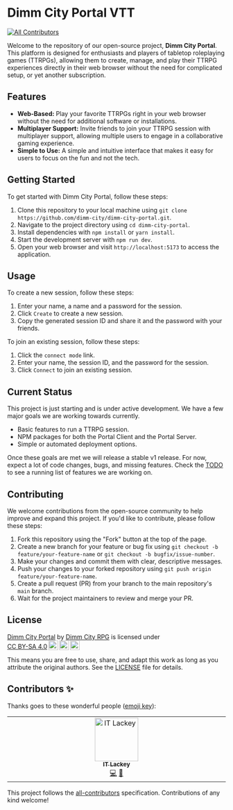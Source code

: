 # Dimm City Portal VTT
<!-- ALL-CONTRIBUTORS-BADGE:START - Do not remove or modify this section -->
[![All Contributors](https://img.shields.io/badge/all_contributors-1-orange.svg?style=flat-square)](#contributors-)
<!-- ALL-CONTRIBUTORS-BADGE:END -->

Welcome to the repository of our open-source project, **Dimm City Portal**. This platform is designed for enthusiasts and players of tabletop roleplaying games (TTRPGs), allowing them to create, manage, and play their TTRPG experiences directly in their web browser without the need for complicated setup, or yet another subscription.

## Features

- **Web-Based:** Play your favorite TTRPGs right in your web browser without the need for additional software or installations.
- **Multiplayer Support:** Invite friends to join your TTRPG session with multiplayer support, allowing multiple users to engage in a collaborative gaming experience.
- **Simple to Use:** A simple and intuitive interface that makes it easy for users to focus on the fun and not the tech.

## Getting Started

To get started with Dimm City Portal, follow these steps:

1. Clone this repository to your local machine using `git clone https://github.com/dimm-city/dimm-city-portal.git`.
2. Navigate to the project directory using `cd dimm-city-portal`.
3. Install dependencies with `npm install` or `yarn install`.
4. Start the development server with `npm run dev`.
5. Open your web browser and visit `http://localhost:5173` to access the application.

## Usage

To create a new session, follow these steps:

1. Enter your name, a name and a password for the session.
1. Click `Create` to create a new session.
1. Copy the generated session ID and share it and the password with your friends.

To join an existing session, follow these steps:

1. Click the `connect mode` link.
1. Enter your name, the session ID, and the password for the session.
1. Click `Connect` to join an existing session.

## Current Status

This project is just starting and is under active development. We have a few major goals we are working towards currently.

- Basic features to run a TTRPG session.
- NPM packages for both the Portal Client and the Portal Server.
- Simple or automated deployment options.

Once these goals are met we will release a stable v1 release. For now, expect a lot of code changes, bugs, and missing features. Check the [TODO](TODO.md) to see a running list of features we are working on.

## Contributing

We welcome contributions from the open-source community to help improve and expand this project. If you'd like to contribute, please follow these steps:

1. Fork this repository using the "Fork" button at the top of the page.
2. Create a new branch for your feature or bug fix using `git checkout -b feature/your-feature-name` or `git checkout -b bugfix/issue-number`.
3. Make your changes and commit them with clear, descriptive messages.
4. Push your changes to your forked repository using `git push origin feature/your-feature-name`.
5. Create a pull request (PR) from your branch to the main repository's `main` branch.
6. Wait for the project maintainers to review and merge your PR.

## License

<p xmlns:cc="http://creativecommons.org/ns#" xmlns:dct="http://purl.org/dc/terms/"><a property="dct:title" rel="cc:attributionURL" href="https://github.com/dimm-city/dimm-city-portal">Dimm City Portal</a> by <a rel="cc:attributionURL dct:creator" property="cc:attributionName" href="https://github.com/dimm-city/">Dimm City RPG</a> is licensed under <a href="https://creativecommons.org/licenses/by-sa/4.0/?ref=chooser-v1" target="_blank" rel="license noopener noreferrer" style="display:inline-block;">CC BY-SA 4.0<img style="height:22px!important;margin-left:3px;vertical-align:text-bottom;" src="https://mirrors.creativecommons.org/presskit/icons/cc.svg?ref=chooser-v1" alt=""><img style="height:22px!important;margin-left:3px;vertical-align:text-bottom;" src="https://mirrors.creativecommons.org/presskit/icons/by.svg?ref=chooser-v1" alt=""><img style="height:22px!important;margin-left:3px;vertical-align:text-bottom;" src="https://mirrors.creativecommons.org/presskit/icons/sa.svg?ref=chooser-v1" alt=""></a></p>

This means you are free to use, share, and adapt this work as long as you attribute the original authors. See the [LICENSE](LICENSE) file for details. 
## Contributors ✨

Thanks goes to these wonderful people ([emoji key](https://allcontributors.org/docs/en/emoji-key)):

<!-- ALL-CONTRIBUTORS-LIST:START - Do not remove or modify this section -->
<!-- prettier-ignore-start -->
<!-- markdownlint-disable -->
<table>
  <tbody>
    <tr>
      <td align="center" valign="top" width="14.28%"><a href="https://github.com/itlackey"><img src="https://avatars.githubusercontent.com/u/6414031?v=4?s=100" width="100px;" alt="IT Lackey"/><br /><sub><b>IT Lackey</b></sub></a><br /><a href="https://github.com/dimm-city/dimm-city-portal/commits?author=itlackey" title="Code">💻</a> <a href="https://github.com/dimm-city/dimm-city-portal/commits?author=itlackey" title="Documentation">📖</a></td>
    </tr>
  </tbody>
</table>

<!-- markdownlint-restore -->
<!-- prettier-ignore-end -->

<!-- ALL-CONTRIBUTORS-LIST:END -->

This project follows the [all-contributors](https://github.com/all-contributors/all-contributors) specification. Contributions of any kind welcome!